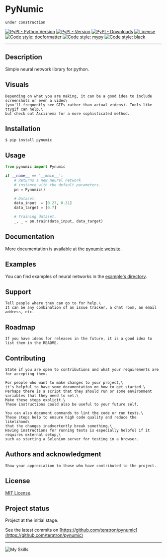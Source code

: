 # PyNumic

    under construction

[![PyPI - Python Version](https://img.shields.io/pypi/pyversions/pynumic)](https://pypi.org/project/pynumic)
[![PyPI - Version](https://img.shields.io/pypi/v/pynumic.svg)](https://pypi.org/project/pynumic)
[![PyPI - Downloads](https://img.shields.io/pypi/dd/pynumic)](https://pypi.org/project/pynumic/#files)
[![License](https://img.shields.io/github/license/zigenzoog/pynumic)](https://pypi.org/project/pynumic)
[![Code style: docformatter](https://img.shields.io/badge/%20formatter-docformatter-fedcba)](https://github.com/PyCQA/docformatter)
[![Code style: mypy](https://img.shields.io/badge/code%20style-mypy-green)](https://github.com/python/mypy)
[![Code style: black](https://img.shields.io/badge/code%20style-black-000000)](https://github.com/psf/black)

___

## Description

Simple neural network library for python.

## Visuals

    Depending on what you are making, it can be a good idea to include screenshots or even a video\
    (you'll frequently see GIFs rather than actual videos). Tools like ttygif can help,\
    but check out Asciinema for a more sophisticated method.

## Installation

```shell
$ pip install pynumic
```

## Usage

```python
from pynumic import Pynumic

if __name__ == '__main__':
    # Returns a new neural network
    # instance with the default parameters.
    pn = Pynumic()

    # Dataset.
    data_input  = [0.27, 0.31]
    data_target = [0.7]

    # Training dataset.
    _, _ = pn.train(data_input, data_target)
```

## Documentation

More documentation is available at the [pynumic website](https://zigenzoog.github.io/pynumic).

## Examples

You can find examples of neural networks in the
[example's directory](https://github.com/zigenzoog/pynumic/tree/master/examples).

## Support

    Tell people where they can go to for help.\
    It can be any combination of an issue tracker, a chat room, an email address, etc.

## Roadmap

    If you have ideas for releases in the future, it is a good idea to list them in the README.

## Contributing

    State if you are open to contributions and what your requirements are for accepting them.

    For people who want to make changes to your project,\
    it's helpful to have some documentation on how to get started.\
    Perhaps there is a script that they should run or some environment variables that they need to set.\
    Make these steps explicit.\
    These instructions could also be useful to your future self.

    You can also document commands to lint the code or run tests.\
    These steps help to ensure high code quality and reduce the likelihood\
    that the changes inadvertently break something.\
    Having instructions for running tests is especially helpful if it requires external setup,\
    such as starting a Selenium server for testing in a browser.

## Authors and acknowledgment

    Show your appreciation to those who have contributed to the project.

## License

[MIT License](LICENSE).

## Project status

Project at the initial stage.

See the latest commits on [https://github.com/teratron/pynumic](https://github.com/teratron/pynumic)

---

![My Skills](https://skillicons.dev/icons?i=py,golang,javascript,react,html,css,sass,git,github)
